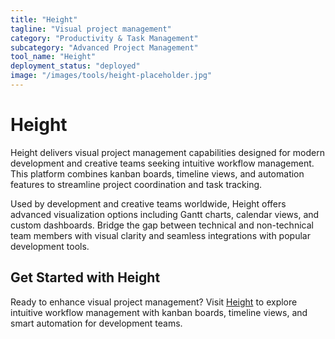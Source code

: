 ```yaml
---
title: "Height"
tagline: "Visual project management"
category: "Productivity & Task Management"
subcategory: "Advanced Project Management"
tool_name: "Height"
deployment_status: "deployed"
image: "/images/tools/height-placeholder.jpg"
---
```


# Height

Height delivers visual project management capabilities designed for modern development and creative teams seeking intuitive workflow management. This platform combines kanban boards, timeline views, and automation features to streamline project coordination and task tracking.

Used by development and creative teams worldwide, Height offers advanced visualization options including Gantt charts, calendar views, and custom dashboards. Bridge the gap between technical and non-technical team members with visual clarity and seamless integrations with popular development tools.

## Get Started with Height

Ready to enhance visual project management? Visit [Height](https://height.app) to explore intuitive workflow management with kanban boards, timeline views, and smart automation for development teams.